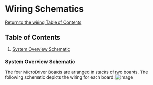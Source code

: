 # Wiring Schematics
[Return to the wiring Table of Contents](https://github.com/EmiliaPsacharopoulos/Quadruped-8dof-Robot/tree/main/Wiring#table-of-contents)

## Table of Contents
1. [System Overview Schematic](https://github.com/EmiliaPsacharopoulos/Quadruped-8dof-Robot/blob/main/Wiring/Wiring%20Schematics/README.md#system-overview-schematic)

### System Overview Schematic
The four MicroDriver Boards are arranged in stacks of two boards. The following schematic depicts the wiring for each board:
![image](https://user-images.githubusercontent.com/84528674/119390549-3203e180-bc9b-11eb-9245-3bb175401acf.png)
